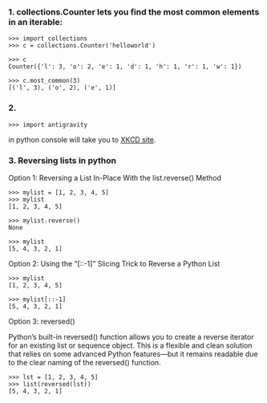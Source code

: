 ### 1. collections.Counter lets you find the most common elements in an iterable:


```
>>> import collections
>>> c = collections.Counter('helloworld')

>>> c
Counter({'l': 3, 'o': 2, 'e': 1, 'd': 1, 'h': 1, 'r': 1, 'w': 1})

>>> c.most_common(3)
[('l', 3), ('o', 2), ('e', 1)]
```

### 2.
```
>>> import antigravity
```
in python console will take you to [XKCD site](https://xkcd.com/353/).

### 3. Reversing lists in python

Option 1: Reversing a List In-Place With the  list.reverse() Method

```
>>> mylist = [1, 2, 3, 4, 5]
>>> mylist
[1, 2, 3, 4, 5]

>>> mylist.reverse()
None

>>> mylist
[5, 4, 3, 2, 1]
```

Option 2: Using the “[::-1]” Slicing Trick to Reverse a Python List

```
>>> mylist
[1, 2, 3, 4, 5]

>>> mylist[::-1]
[5, 4, 3, 2, 1]
```
Option 3: reversed()

Python’s built-in reversed() function allows you to create a reverse iterator for an existing list or sequence object. This is a flexible and clean solution that relies on some advanced Python features—but it remains readable due to the clear naming of the reversed() function.

```
>>> lst = [1, 2, 3, 4, 5]
>>> list(reversed(lst))
[5, 4, 3, 2, 1]
```












